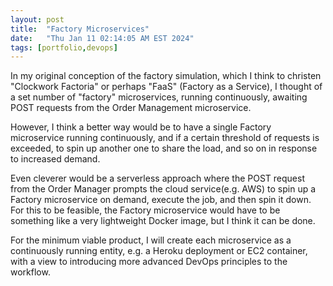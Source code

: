 ```yaml
---
layout: post
title:  "Factory Microservices"
date:   "Thu Jan 11 02:14:05 AM EST 2024"
tags: [portfolio,devops]
---
```

In my original conception of the factory simulation, which I think to christen "Clockwork Factoria" or perhaps "FaaS" (Factory as a Service), I thought of a set number of "factory" microservices, running continuously, awaiting POST requests from the Order Management microservice.

However, I think a better way would be to have a single Factory microservice running continuously, and if a certain threshold of requests is exceeded, to spin up another one to share the load, and so on in response to increased demand.

Even cleverer would be a serverless approach where the POST request from the Order Manager prompts the cloud service(e.g. AWS) to spin up a Factory microservice on demand, execute the job, and then spin it down.  For this to be feasible, the Factory microservice would have to be something like a very lightweight Docker image, but I think it can be done.

For the minimum viable product, I will create each microservice as a continuously running entity, e.g. a Heroku deployment or EC2 container, with a view to introducing more advanced DevOps principles to the workflow.
